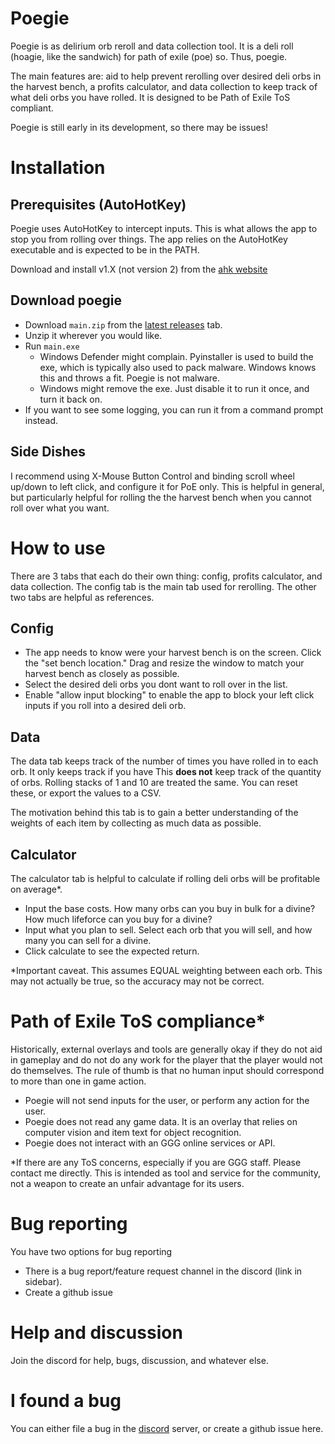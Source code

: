 # Poegie
Poegie is as delirium orb reroll and data collection tool. It is a deli roll (hoagie, like the sandwich) for path of exile (poe) so. Thus, poegie. 

The main features are: aid to help prevent rerolling over desired deli orbs in the harvest bench, a profits calculator, and data collection to keep track of what deli orbs you have rolled. It is designed to be Path of Exile ToS compliant.

Poegie is still early in its development, so there may be issues!
# Installation
## Prerequisites (AutoHotKey)
Poegie uses AutoHotKey to intercept inputs. This is what allows the app to stop you from rolling over things. The app relies on the AutoHotKey executable and is expected to be in the PATH.

Download and install v1.X (not version 2) from the [ahk website](https://www.autohotkey.com/download/)
## Download poegie
- Download `main.zip` from the [latest releases](https://github.com/Philimanjar0/poegie/releases) tab. 
- Unzip it wherever you would like. 
- Run `main.exe`
	- Windows Defender might complain. Pyinstaller is used to build the exe, which is typically also used to pack malware. Windows knows this and throws a fit. Poegie is not malware.
	- Windows might remove the exe. Just disable it to run it once, and turn it back on.
- If you want to see some logging, you can run it from a command prompt instead.

## Side Dishes
I recommend using X-Mouse Button Control and binding scroll wheel up/down to left click, and configure it for PoE only. This is helpful in general, but particularly helpful for rolling the the harvest bench when you cannot roll over what you want.

# How to use
There are 3 tabs that each do their own thing: config, profits calculator, and data collection. The config tab is the main tab used for rerolling. The other two tabs are helpful as references.
## Config
- The app needs to know were your harvest bench is on the screen. Click the "set bench location." Drag and resize the window to match your harvest bench as closely as possible.
- Select the desired deli orbs you dont want to roll over in the list.
- Enable "allow input blocking" to enable the app to block your left click inputs if you roll into a desired deli orb.

## Data
The data tab keeps track of the number of times you have rolled in to each orb. It only keeps track if you have This **does not** keep track of the quantity of orbs. Rolling stacks of 1 and 10 are treated the same. You can reset these, or export the values to a CSV.

The motivation behind this tab is to gain a better understanding of the weights of each item by collecting as much data as possible.

## Calculator
The calculator tab is helpful to calculate if rolling deli orbs will be profitable on average*.
- Input the base costs. How many orbs can you buy in bulk for a divine? How much lifeforce can you buy for a divine?
- Input what you plan to sell. Select each orb that you will sell, and how many you can sell for a divine.
- Click calculate to see the expected return.

*Important caveat. This assumes EQUAL weighting between each orb. This may not actually be true, so the accuracy may not be correct.

# Path of Exile ToS compliance*
Historically, external overlays and tools are generally okay if they do not aid in gameplay and do not do any work for the player that the player would not do themselves. The rule of thumb is that no human input should correspond to more than one in game action. 

- Poegie will not send inputs for the user, or perform any action for the user.
- Poegie does not read any game data. It is an overlay that relies on computer vision and item text for object recognition.
- Poegie does not interact with an GGG online services or API.

*If there are any ToS concerns, especially if you are GGG staff. Please contact me directly. This is intended as tool and service for the community, not a weapon to create an unfair advantage for its users.

# Bug reporting
You have two options for bug reporting
- There is a bug report/feature request channel in the discord (link in sidebar).
- Create a github issue

# Help and discussion
Join the discord for help, bugs, discussion, and whatever else. 

# I found a bug
You can either file a bug in the [discord](https://discord.gg/EhKBMFpZ) server, or create a github issue here. 
